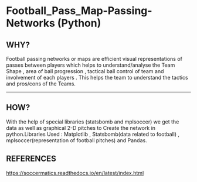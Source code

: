 # Football_Pass_Map-Passing-Networks (Python)

## WHY?
Football passing networks or maps are efficient visual representations of passes between players which helps to understand/analyse the Team Shape , area of ball progression , tactical ball control of team and involvement of each players . This helps the team to understand the tactics and pros/cons of the Teams.

---------------------------------------------------------------------------------------------------------------------------------------------------------------------------------------------------------------------
## HOW?
With the help of special libraries (statsbomb and mplsoccer) we get the data as well as graphical 2-D pitches to Create the network in python.Libraries Used : Matplotlib , Statsbomb(data related to football) , mplsoccer(representation of football pitches) and Pandas.

## REFERENCES
https://soccermatics.readthedocs.io/en/latest/index.html
